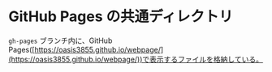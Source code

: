 # GitHub Pages の共通ディレクトリ

``` gh-pages ``` ブランチ内に、GitHub Pages([https://oasis3855.github.io/webpage/](https://oasis3855.github.io/webpage/))で表示するファイルを格納している。


